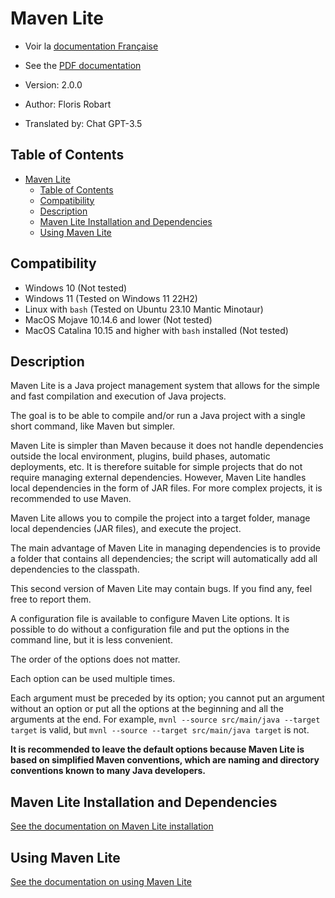 # Maven Lite

- Voir la [documentation Française](../README.md)
- See the [PDF documentation](./pdf/README.en.pdf)

- Version: 2.0.0
- Author: Floris Robart
- Translated by: Chat GPT-3.5

## Table of Contents

- [Maven Lite](#maven-lite)
  - [Table of Contents](#table-of-contents)
  - [Compatibility](#compatibility)
  - [Description](#description)
  - [Maven Lite Installation and Dependencies](#maven-lite-installation-and-dependencies)
  - [Using Maven Lite](#using-maven-lite)

## Compatibility

- Windows 10 (Not tested)
- Windows 11 (Tested on Windows 11 22H2)
- Linux with `bash` (Tested on Ubuntu 23.10 Mantic Minotaur)
- MacOS Mojave 10.14.6 and lower (Not tested)
- MacOS Catalina 10.15 and higher with `bash` installed (Not tested)

## Description

Maven Lite is a Java project management system that allows for the simple and fast compilation and execution of Java projects.

The goal is to be able to compile and/or run a Java project with a single short command, like Maven but simpler.

Maven Lite is simpler than Maven because it does not handle dependencies outside the local environment, plugins, build phases, automatic deployments, etc. It is therefore suitable for simple projects that do not require managing external dependencies. However, Maven Lite handles local dependencies in the form of JAR files. For more complex projects, it is recommended to use Maven.

Maven Lite allows you to compile the project into a target folder, manage local dependencies (JAR files), and execute the project.

The main advantage of Maven Lite in managing dependencies is to provide a folder that contains all dependencies; the script will automatically add all dependencies to the classpath.

This second version of Maven Lite may contain bugs. If you find any, feel free to report them.

A configuration file is available to configure Maven Lite options. It is possible to do without a configuration file and put the options in the command line, but it is less convenient.

The order of the options does not matter.

Each option can be used multiple times.

Each argument must be preceded by its option; you cannot put an argument without an option or put all the options at the beginning and all the arguments at the end. For example, `mvnl --source src/main/java --target target` is valid, but `mvnl --source --target src/main/java target` is not.

**It is recommended to leave the default options because Maven Lite is based on simplified Maven conventions, which are naming and directory conventions known to many Java developers.**

## Maven Lite Installation and Dependencies

[See the documentation on Maven Lite installation](./Installation.fr.md)

## Using Maven Lite

[See the documentation on using Maven Lite](./Utilisation.fr.md)
